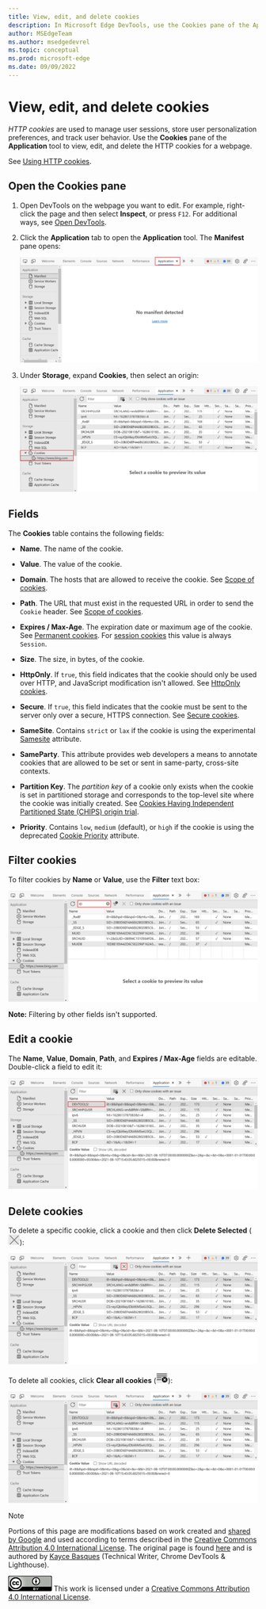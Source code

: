 ```yaml
---
title: View, edit, and delete cookies
description: In Microsoft Edge DevTools, use the Cookies pane of the Application tool to view, edit, and delete the HTTP cookies for a webpage.  HTTP cookies are used to manage user sessions, store user personalization preferences, and track user behavior.
author: MSEdgeTeam
ms.author: msedgedevrel
ms.topic: conceptual
ms.prod: microsoft-edge
ms.date: 09/09/2022
---
```

<!-- Copyright Kayce Basques

   Licensed under the Apache License, Version 2.0 (the "License");
   you may not use this file except in compliance with the License.
   You may obtain a copy of the License at

       https://www.apache.org/licenses/LICENSE-2.0

   Unless required by applicable law or agreed to in writing, software
   distributed under the License is distributed on an "AS IS" BASIS,
   WITHOUT WARRANTIES OR CONDITIONS OF ANY KIND, either express or implied.
   See the License for the specific language governing permissions and
   limitations under the License.  -->
# View, edit, and delete cookies

_HTTP cookies_ are used to manage user sessions, store user personalization preferences, and track user behavior.  Use the **Cookies** pane of the **Application** tool to view, edit, and delete the HTTP cookies for a webpage.

See [Using HTTP cookies](https://developer.mozilla.org/docs/Web/HTTP/Cookies).


<!-- ====================================================================== -->
## Open the Cookies pane

1. Open DevTools on the webpage you want to edit.  For example, right-click the page and then select **Inspect**, or press `F12`.  For additional ways, see [Open DevTools](/microsoft-edge/devtools-guide-chromium/open).

2. Click the **Application** tab to open the **Application** tool. The **Manifest** pane opens:

   ![The Manifest pane](cookies-images/pick-application-no-manifest.png)

3. Under **Storage**, expand **Cookies**, then select an origin:

   ![The Cookies pane](cookies-images/open-cookies-select-source.png)

<!-- ====================================================================== -->
## Fields

The **Cookies** table contains the following fields:

*  **Name**.  The name of the cookie.

*  **Value**.  The value of the cookie.

*  **Domain**.  The hosts that are allowed to receive the cookie.  See [Scope of cookies](https://developer.mozilla.org/docs/Web/HTTP/Cookies#Scope_of_cookies).

*  **Path**.  The URL that must exist in the requested URL in order to send the `Cookie` header.  See [Scope of cookies](https://developer.mozilla.org/docs/Web/HTTP/Cookies#Scope_of_cookies).

*  **Expires / Max-Age**.  The expiration date or maximum age of the cookie.  See [Permanent cookies](https://developer.mozilla.org/docs/Web/HTTP/Cookies#Permanent_cookies).  For [session cookies](https://developer.mozilla.org/docs/Web/HTTP/Cookies#Session_cookies) this value is always `Session`.

*  **Size**.  The size, in bytes, of the cookie.

*  **HttpOnly**.  If `true`, this field indicates that the cookie should only be used over HTTP, and JavaScript modification isn't allowed.  See [HttpOnly cookies](https://developer.mozilla.org/docs/Web/HTTP/Cookies#Secure_and_HttpOnly_cookies).

*  **Secure**.  If `true`, this field indicates that the cookie must be sent to the server only over a secure, HTTPS connection.  See [Secure cookies](https://developer.mozilla.org/docs/Web/HTTP/Cookies#Secure_and_HttpOnly_cookies).

*  **SameSite**.  Contains `strict` or `lax` if the cookie is using the experimental [Samesite](https://developer.mozilla.org/docs/Web/HTTP/Cookies#SameSite_cookies) attribute.

*  **SameParty**. This attribute provides web developers a means to annotate cookies that are allowed to be set or sent in same-party, cross-site contexts. 

*  **Partition Key**. The _partition key_ of a cookie only exists when the cookie is set in partitioned storage and corresponds to the top-level site where the cookie was initially created. See [Cookies Having Independent Partitioned State (CHIPS) origin trial](https://developer.chrome.com/blog/chips-origin-trial/).

*  **Priority**.  Contains `low`, `medium` (default), or `high` if the cookie is using the deprecated [Cookie Priority](https://bugs.chromium.org/p/chromium/issues/detail?id=232693) attribute.


<!-- ====================================================================== -->
## Filter cookies

To filter cookies by **Name** or **Value**, use the **Filter** text box:

![Filtering out any cookies that don't contain the text ID](cookies-images/filter-cookies-name.png)

**Note:** Filtering by other fields isn't supported.

<!-- ====================================================================== -->
## Edit a cookie

The **Name**, **Value**, **Domain**, **Path**, and **Expires / Max-Age** fields are editable.  Double-click a field to edit it:

![Setting the name of a cookie to 'DEVTOOLS!'](cookies-images/rename-cookie.png)

<!-- ====================================================================== -->
## Delete cookies

To delete a specific cookie, click a cookie and then click **Delete Selected** (![Delete Selected](cookies-images/delete-cookie-icon.png)):

![Deleting a specific cookie](cookies-images/delete-selected-cookie.png)

To delete all cookies, click **Clear all cookies** (![Clear all cookies icon](cookies-images/clear-all-cookies-icon.png)):

![Clearing all cookies](cookies-images/clear-all-cookies.png)



<!-- ====================================================================== -->
> [!NOTE]
> Portions of this page are modifications based on work created and [shared by Google](https://developers.google.com/terms/site-policies) and used according to terms described in the [Creative Commons Attribution 4.0 International License](https://creativecommons.org/licenses/by/4.0).
> The original page is found [here](https://developer.chrome.com/docs/devtools/storage/cookies/) and is authored by [Kayce Basques](https://developers.google.com/web/resources/contributors#kayce-basques) (Technical Writer, Chrome DevTools \& Lighthouse).

[![Creative Commons License](../../media/cc-logo/88x31.png)](https://creativecommons.org/licenses/by/4.0)
This work is licensed under a [Creative Commons Attribution 4.0 International License](https://creativecommons.org/licenses/by/4.0).
